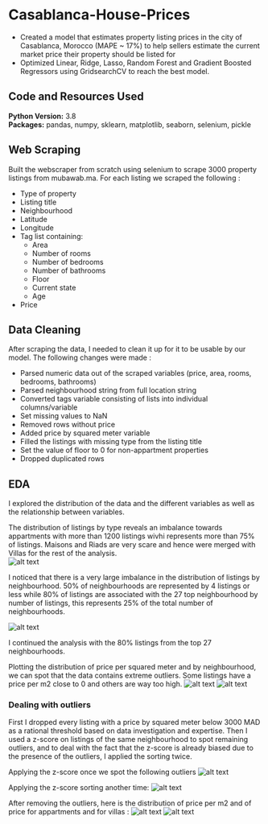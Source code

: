 # Casablanca-House-Prices
* Created a model that estimates property listing prices in the city of Casablanca, Morocco (MAPE ~ 17%) to help sellers estimate the current market price their property should be listed for
* Optimized Linear, Ridge, Lasso, Random Forest and Gradient Boosted Regressors using GridsearchCV to reach the best model.

## Code and Resources Used
**Python Version:** 3.8   
**Packages:** pandas, numpy, sklearn, matplotlib, seaborn, selenium, pickle

## Web Scraping
Built the webscraper from scratch using selenium to scrape 3000 property listings from mubawab.ma. For each listing we scraped the following :
*	Type of property
* Listing title
* Neighbourhood
* Latitude
* Longitude
* Tag list containing:
  * Area
  * Number of rooms
  * Number of bedrooms
  * Number of bathrooms
  * Floor
  * Current state
  * Age
* Price

## Data Cleaning
After scraping the data, I needed to clean it up for it to be usable by our model. The following changes were made :
* Parsed numeric data out of the scraped variables (price, area, rooms, bedrooms, bathrooms)
* Parsed neighbourhood string from full location string
* Converted tags variable consisting of lists into individual columns/variable 
* Set missing values to NaN
* Removed rows without price
* Added price by squared meter variable
* Filled the listings with missing type from the listing title
* Set the value of floor to 0 for non-appartment properties
* Dropped duplicated rows

## EDA
I explored the distribution of the data and the different variables as well as the relationship between variables.

The distribution of listings by type reveals an imbalance towards appartments with more than 1200 listings wivhi represents more than 75% of listings.
Maisons and Riads are very scare and hence were merged with Villas for the rest of the analysis.  
![alt text](https://github.com/iliasoudghiri/Casablanca-House-Prices/blob/main/EDA_visuals/Distribution_Listings_Type.png "Distribution of listings by type")

I noticed that there is a very large imbalance in the distribution of listings by neighbourhood. 50% of neighbourhoods are represented by 4 listings or less
while 80% of listings are associated with the 27 top neighbourhood by number of listings, this represents 25% of the total number of neighbourhoods.

![alt text](https://github.com/iliasoudghiri/Casablanca-House-Prices/blob/main/EDA_visuals/Distribution_Listings_by_Neighbourhood.png "Distribution of listings by neighbourhood")

I continued the analysis with the 80% listings from the top 27 neighbourhoods.

Plotting the distribution of price per squared meter and by neighbourhood, we can spot that the data contains extreme outliers. Some listings have a 
price per m2 close to 0 and others are way too high.
![alt text](https://github.com/iliasoudghiri/Casablanca-House-Prices/blob/main/EDA_visuals/Distribution_Price_m2.png "Distribution of price per m2")
![alt text](https://github.com/iliasoudghiri/Casablanca-House-Prices/blob/main/EDA_visuals/Distribution_Price_m2_by_neighbourhood.png "Distribution of price per m2 by neighbourhood")

### Dealing with outliers
First I dropped every listing with a price by squared meter below 3000 MAD as a rational threshold based on data investigation and expertise.
Then I used a z-score on listings of the same neighbourhood to spot remaining outliers, and to deal with the fact that the z-score is already 
biased due to the presence of the outliers, I applied the sorting twice.

Applying the z-score once we spot the following outliers
![alt text](https://github.com/iliasoudghiri/Casablanca-House-Prices/blob/main/EDA_visuals/Distribution_Price_m2_by_neighbourhood_wt_outliers.png "Distribution of price per m2 by neighbourhood with outliers")

Applying the z-score sorting another time:
![alt text](https://github.com/iliasoudghiri/Casablanca-House-Prices/blob/main/EDA_visuals/Distribution_Price_m2_by_neighbourhood_wt_outliers2.png "Distribution of price per m2 by neighbourhood with remaining outliers")

After removing the outliers, here is the distribution of price per m2 and of price for appartments and for villas :
![alt text](https://github.com/iliasoudghiri/Casablanca-House-Prices/blob/main/EDA_visuals/Distribution_Price_m2_no_outliers.png "Distribution of price per m2 without outliers")
![alt text](https://github.com/iliasoudghiri/Casablanca-House-Prices/blob/main/EDA_visuals/Distribution_Price_no_outliers.png "Distribution of price without outliers")

